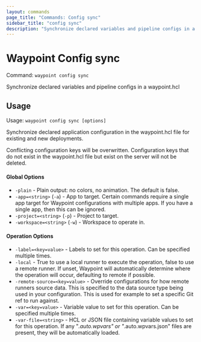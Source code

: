 ```yaml
---
layout: commands
page_title: "Commands: Config sync"
sidebar_title: "config sync"
description: "Synchronize declared variables and pipeline configs in a waypoint.hcl"
---
```


# Waypoint Config sync

Command: `waypoint config sync`

Synchronize declared variables and pipeline configs in a waypoint.hcl


## Usage

Usage: `waypoint config sync [options]`


  Synchronize declared application configuration in the waypoint.hcl file
  for existing and new deployments.

  Conflicting configuration keys will be overwritten. Configuration keys
  that do not exist in the waypoint.hcl file but exist on the server will not
  be deleted.

#### Global Options

- `-plain` - Plain output: no colors, no animation. The default is false.
- `-app=<string>` (`-a`) - App to target. Certain commands require a single app target for Waypoint configurations with multiple apps. If you have a single app, then this can be ignored.
- `-project=<string>` (`-p`) - Project to target.
- `-workspace=<string>` (`-w`) - Workspace to operate in.

#### Operation Options

- `-label=<key=value>` - Labels to set for this operation. Can be specified multiple times.
- `-local` - True to use a local runner to execute the operation, false to use a remote runner. 
If unset, Waypoint will automatically determine where the operation will occur, 
defaulting to remote if possible.
- `-remote-source=<key=value>` - Override configurations for how remote runners source data. This is specified to the data source type being used in your configuration. This is used for example to set a specific Git ref to run against.
- `-var=<key=value>` - Variable value to set for this operation. Can be specified multiple times.
- `-var-file=<string>` - HCL or JSON file containing variable values to set for this operation. If any "*.auto.wpvars" or "*.auto.wpvars.json" files are present, they will be automatically loaded.

